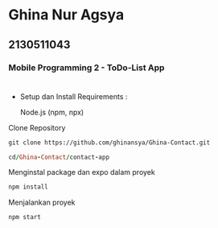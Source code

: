 # Ghina Nur Agsya
## 2130511043
### Mobile Programming 2 - ToDo-List App

#
- Setup dan Install
Requirements :
  
    Node.js (npm, npx)


Clone Repository
```html
git clone https://github.com/ghinansya/Ghina-Contact.git
```
```ruby
cd/Ghina-Contact/contact-app
```

Menginstal package dan expo dalam proyek
```ruby
npm install
```

Menjalankan proyek
```ruby
npm start
```
